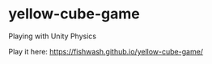 # yellow-cube-game
Playing with Unity Physics

Play it here: https://fishwash.github.io/yellow-cube-game/